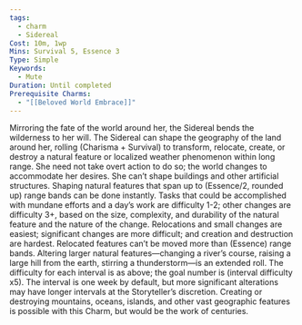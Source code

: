 ```yaml
---
tags:
  - charm
  - Sidereal
Cost: 10m, 1wp
Mins: Survival 5, Essence 3
Type: Simple
Keywords:
  - Mute
Duration: Until completed
Prerequisite Charms:
  - "[[Beloved World Embrace]]"
---
```

Mirroring the fate of the world around her, the Sidereal bends the wilderness to her will. The Sidereal can shape the geography of the land around her, rolling (Charisma + Survival) to transform, relocate, create, or destroy a natural feature or localized weather phenomenon within long range. She need not take overt action to do so; the world changes to accommodate her desires. She can’t shape buildings and other artificial structures. Shaping natural features that span up to (Essence/2, rounded up) range bands can be done instantly. Tasks that could be accomplished with mundane efforts and a day’s work are difficulty 1-2; other changes are difficulty 3+, based on the size, complexity, and durability of the natural feature and the nature of the change. Relocations and small changes are easiest; significant changes are more difficult; and creation and destruction are hardest. Relocated features can’t be moved more than (Essence) range bands. Altering larger natural features—changing a river’s course, raising a large hill from the earth, stirring a thunderstorm—is an extended roll. The difficulty for each interval is as above; the goal number is (interval difficulty x5). The interval is one week by default, but more significant alterations may have longer intervals at the Storyteller’s discretion. Creating or destroying mountains, oceans, islands, and other vast geographic features is possible with this Charm, but would be the work of centuries.